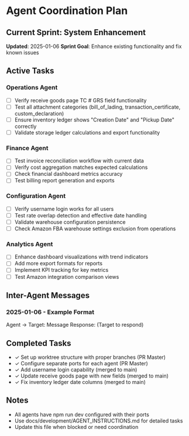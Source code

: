 # Agent Coordination Plan

## Current Sprint: System Enhancement
**Updated**: 2025-01-06
**Sprint Goal**: Enhance existing functionality and fix known issues

## Active Tasks

### Operations Agent
- [ ] Verify receive goods page TC # GRS field functionality
- [ ] Test all attachment categories (bill_of_lading, transaction_certificate, custom_declaration)
- [ ] Ensure inventory ledger shows "Creation Date" and "Pickup Date" correctly
- [ ] Validate storage ledger calculations and export functionality

### Finance Agent  
- [ ] Test invoice reconciliation workflow with current data
- [ ] Verify cost aggregation matches expected calculations
- [ ] Check financial dashboard metrics accuracy
- [ ] Test billing report generation and exports

### Configuration Agent
- [ ] Verify username login works for all users
- [ ] Test rate overlap detection and effective date handling
- [ ] Validate warehouse configuration persistence
- [ ] Check Amazon FBA warehouse settings exclusion from operations

### Analytics Agent
- [ ] Enhance dashboard visualizations with trend indicators
- [ ] Add more export formats for reports
- [ ] Implement KPI tracking for key metrics
- [ ] Test Amazon integration comparison views

## Inter-Agent Messages

### 2025-01-06 - Example Format
Agent → Target: Message
Response: (Target to respond)

## Completed Tasks
- ✓ Set up worktree structure with proper branches (PR Master)
- ✓ Configure separate ports for each agent (PR Master)
- ✓ Add username login capability (merged to main)
- ✓ Update receive goods page with new fields (merged to main)
- ✓ Fix inventory ledger date columns (merged to main)

## Notes
- All agents have npm run dev configured with their ports
- Use docs/development/AGENT_INSTRUCTIONS.md for detailed tasks
- Update this file when blocked or need coordination